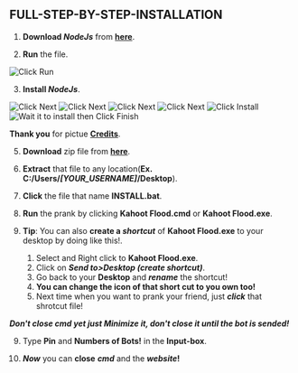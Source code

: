 

## **FULL-STEP-BY-STEP-INSTALLATION**

1. **Download *NodeJs*** from [**here**](https://nodejs.org/dist/v16.10.0/node-v16.10.0-x64.msi).

2. **Run** the file.

![Click Run](https://cdn.guru99.com/images/NodeJS/010716_0458_DownloadIns2.png)

3. **Install *NodeJs***.

![Click Next](https://cdn.guru99.com/images/NodeJS/010716_0458_DownloadIns3.png)
![Click Next](https://cdn.guru99.com/images/NodeJS/010716_0458_DownloadIns4.png)
![Click Next](https://cdn.guru99.com/images/NodeJS/010716_0458_DownloadIns5.png)
![Click Next](https://cdn.guru99.com/images/NodeJS/010716_0458_DownloadIns6.png)
![Click Install](https://cdn.guru99.com/images/NodeJS/010716_0458_DownloadIns7.png)
![Wait it to install then Click Finish](https://cdn.guru99.com/images/NodeJS/010716_0458_DownloadIns8.png)

**Thank you** for pictue [**Credits**](https://www.guru99.com/download-install-node-js.html).

5. **Download** zip file from [**here**](https://github.com/Pekgame/kahoot-flooder/archive/refs/heads/main.zip).

6. **Extract** that file to any location(**Ex. C:/Users/*[YOUR_USERNAME]*/Desktop**).

7. **Click** the file that name **INSTALL.bat**.

8. **Run** the prank by clicking **Kahoot Flood.cmd** or **Kahoot Flood.exe**.

9. **Tip**: You can also **create a *shortcut*** of **Kahoot Flood.exe** to your desktop by doing like this!.
   1. Select and Right click to **Kahoot Flood.exe**.
   2. Click on ***Send to>Desktop (create shortcut)***.
   3. Go back to your **Desktop** and ***rename*** the shortcut!
   4. **You can change the icon of that short cut to you own too!**
   5. Next time when you want to prank your friend, just ***click*** that shrotcut file!

***Don't close cmd yet just Minimize it, don't close it until the bot is sended!***

9. Type **Pin** and **Numbers of Bots!** in the **Input-box**.

10. ***Now*** you can **close** ***cmd*** and the ***website*!**
